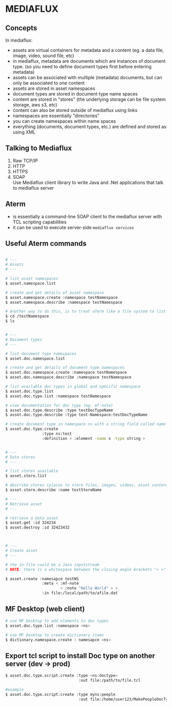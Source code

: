 # MEDIAFLUX

## Concepts
In mediaflux:
- assets are virtual containers for metadata and a content (eg. a data file, image, video, sound file, etc)
- in mediaflux, metadata are documents which are instances of document type. (so you need to define document types first before entering metadata)
- assets can be associated with multiple (metadata) documents, but can only be associated to one content 
- assets are stored in asset namespaces
- document types are stored in document type name spaces
- content are stored in "stores" (the underlying storage can be file system storage, aws s3, etc)
- content can also be stored outside of mediaflux using links
- namespaces are essentially "directories"
- you can create namespaces within name spaces
- everything (documents, document types, etc.) are defined and stored as using XML

## Talking to Mediaflux
1. Raw TCP/IP 
2. HTTP
3. HTTPS
4. SOAP   
Use Mediaflux client library to write Java and .Net applications that talk to mediaflux server

## Aterm 
- is essentially a command-line SOAP client to the mediaflux server with TCL scripting capabilities
- it can be used to execute server-side `mediaflux services`


## Useful Aterm commands

```sh

# ---
# Assets
# ---

# list asset namespaces
$ asset.namespace.list 

# create and get details of asset namespace
$ asset.namespace.create :namespace testNamespace
$ asset.namespace.describe :namespace testNamespace

# Another way to do this, is to treat aTerm like a file system to list assets in a namespace:
$ cd /testNamespace
$ ls


# ---
# Document types
# ---

# list document type namespaces
$ asset.doc.namespace.list

# create and get details of document type namespaces
$ asset.doc.namespace.create :namespace testNamespace
$ asset.doc.namespace.describe :namespace testNamespace

# list available doc types in global and specific namespace
$ asset.doc.type.list 
$ asset.doc.type.list :namespace testNamespace

# view documentation for doc type (eg. mf-note)
$ asset.doc.type.describe :type testDocTypeName
$ asset.doc.type.describe :type test-Namespace:testDocTypeName

# create document type in namespace ns with a string field called name
$ asset.doc.type.create 
                :type ns:test 
                :definition < :element -name x -type string >


# ---
# Data stores
# ---

# list stores available
$ asset.store.list

# describe stores (places to store files, images, videos, asset content)
$ asset.store.describe :name testStoreName

# ---
# Retrieve asset
# ---

# retrieve a data asset
$ asset.get :id 324234
$ asset.destroy :id 32423432



# ---
# Create asset
# ---

# the in-file could be a Java inputstream
# NOTE: there is a whitespace between the closing angle brackets "> >"

$ asset.create :namesapce testNS
                :meta < :mf-note
                        < :note "Hello World" > >
                :in file:/local/path/to/afile.dat


```

## MF Desktop (web client)
```sh
# use MF Desktop to add elements to doc types
$ asset.doc.type.list :namespace <ns>

# use MF Desktop to create dictionary items
$ dictionary.namespace.create : namesapce <ns>


```

## Export tcl script to install Doc type on another server (dev -> prod)
```sh
$ asset.doc.type.script.create :type <ns:doctype>
                                :out file:/path/to/file.tcl

#example                                
$ asset.doc.type.script.create :type myns:people
                                :out file:/home/user123/MakePeopleDocType.tcl
```
